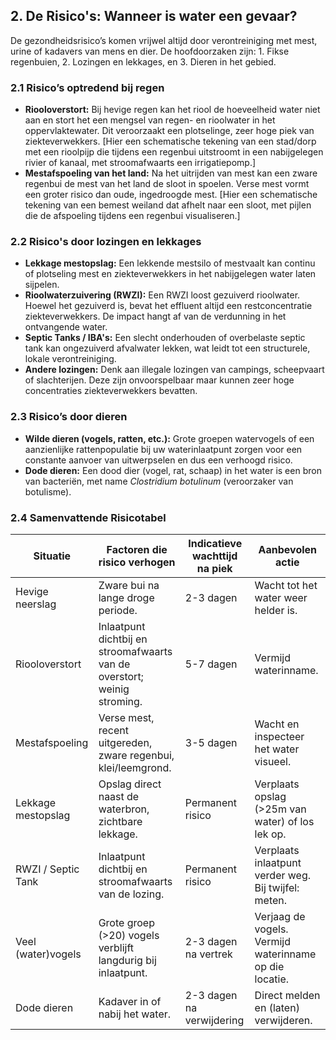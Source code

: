 ## 2\. De Risico's: Wanneer is water een gevaar?

De gezondheidsrisico’s komen vrijwel altijd door verontreiniging met mest, urine of kadavers van mens en dier. De hoofdoorzaken zijn: 1. Fikse regenbuien, 2. Lozingen en lekkages, en 3. Dieren in het gebied.

### 2.1 Risico’s optredend bij regen

- **Riooloverstort:** Bij hevige regen kan het riool de hoeveelheid water niet aan en stort het een mengsel van regen- en rioolwater in het oppervlaktewater. Dit veroorzaakt een plotselinge, zeer hoge piek van ziekteverwekkers. \[Hier een schematische tekening van een stad/dorp met een rioolpijp die tijdens een regenbui uitstroomt in een nabijgelegen rivier of kanaal, met stroomafwaarts een irrigatiepomp.\]
- **Mestafspoeling van het land:** Na het uitrijden van mest kan een zware regenbui de mest van het land de sloot in spoelen. Verse mest vormt een groter risico dan oude, ingedroogde mest. \[Hier een schematische tekening van een bemest weiland dat afhelt naar een sloot, met pijlen die de afspoeling tijdens een regenbui visualiseren.\]

### 2.2 Risico's door lozingen en lekkages

- **Lekkage mestopslag:** Een lekkende mestsilo of mestvaalt kan continu of plotseling mest en ziekteverwekkers in het nabijgelegen water laten sijpelen.
- **Rioolwaterzuivering (RWZI):** Een RWZI loost gezuiverd rioolwater. Hoewel het gezuiverd is, bevat het effluent altijd een restconcentratie ziekteverwekkers. De impact hangt af van de verdunning in het ontvangende water.
- **Septic Tanks / IBA's:** Een slecht onderhouden of overbelaste septic tank kan ongezuiverd afvalwater lekken, wat leidt tot een structurele, lokale verontreiniging.
- **Andere lozingen:** Denk aan illegale lozingen van campings, scheepvaart of slachterijen. Deze zijn onvoorspelbaar maar kunnen zeer hoge concentraties ziekteverwekkers bevatten.

### 2.3 Risico’s door dieren

- **Wilde dieren (vogels, ratten, etc.):** Grote groepen watervogels of een aanzienlijke rattenpopulatie bij uw waterinlaatpunt zorgen voor een constante aanvoer van uitwerpselen en dus een verhoogd risico.
- **Dode dieren:** Een dood dier (vogel, rat, schaap) in het water is een bron van bacteriën, met name _Clostridium botulinum_ (veroorzaker van botulisme).

### 2.4 Samenvattende Risicotabel

| Situatie | Factoren die risico verhogen | Indicatieve wachttijd na piek | Aanbevolen actie |
| --- | --- | --- | --- |
| Hevige neerslag | Zware bui na lange droge periode. | 2-3 dagen | Wacht tot het water weer helder is. |
| Riooloverstort | Inlaatpunt dichtbij en stroomafwaarts van de overstort; weinig stroming. | 5-7 dagen | Vermijd waterinname. |
| Mestafspoeling | Verse mest, recent uitgereden, zware regenbui, klei/leemgrond. | 3-5 dagen | Wacht en inspecteer het water visueel. |
| Lekkage mestopslag | Opslag direct naast de waterbron, zichtbare lekkage. | Permanent risico | Verplaats opslag (>25m van water) of los lek op. |
| RWZI / Septic Tank | Inlaatpunt dichtbij en stroomafwaarts van de lozing. | Permanent risico | Verplaats inlaatpunt verder weg. Bij twijfel: meten. |
| Veel (water)vogels | Grote groep (>20) vogels verblijft langdurig bij inlaatpunt. | 2-3 dagen na vertrek | Verjaag de vogels. Vermijd waterinname op die locatie. |
| Dode dieren | Kadaver in of nabij het water. | 2-3 dagen na verwijdering | Direct melden en (laten) verwijderen. |

